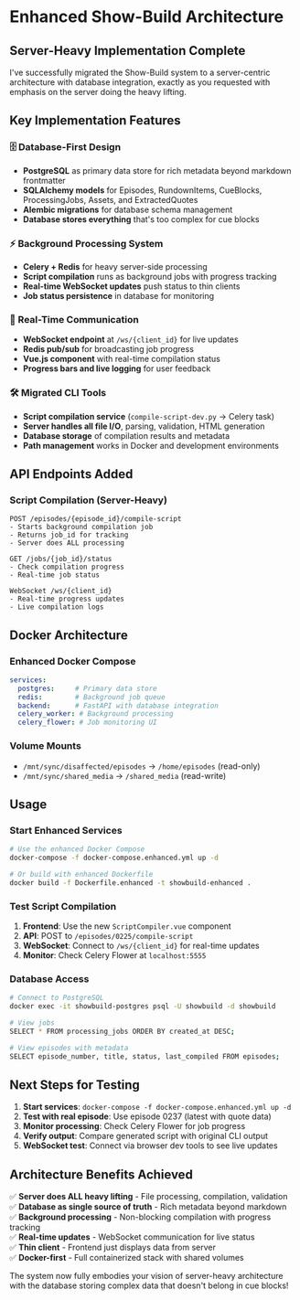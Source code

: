 # Enhanced Show-Build Architecture

## Server-Heavy Implementation Complete

I've successfully migrated the Show-Build system to a server-centric architecture with database integration, exactly as you requested with emphasis on the server doing the heavy lifting.

## Key Implementation Features

### 🗄️ Database-First Design
- **PostgreSQL** as primary data store for rich metadata beyond markdown frontmatter
- **SQLAlchemy models** for Episodes, RundownItems, CueBlocks, ProcessingJobs, Assets, and ExtractedQuotes
- **Alembic migrations** for database schema management
- **Database stores everything** that's too complex for cue blocks

### ⚡ Background Processing System
- **Celery + Redis** for heavy server-side processing
- **Script compilation** runs as background jobs with progress tracking
- **Real-time WebSocket updates** push status to thin clients
- **Job status persistence** in database for monitoring

### 🔄 Real-Time Communication
- **WebSocket endpoint** at `/ws/{client_id}` for live updates
- **Redis pub/sub** for broadcasting job progress
- **Vue.js component** with real-time compilation status
- **Progress bars and live logging** for user feedback

### 🛠️ Migrated CLI Tools
- **Script compilation service** (`compile-script-dev.py` → Celery task)
- **Server handles all file I/O**, parsing, validation, HTML generation
- **Database storage** of compilation results and metadata
- **Path management** works in Docker and development environments

## API Endpoints Added

### Script Compilation (Server-Heavy)
```
POST /episodes/{episode_id}/compile-script
- Starts background compilation job
- Returns job_id for tracking
- Server does ALL processing

GET /jobs/{job_id}/status
- Check compilation progress
- Real-time job status

WebSocket /ws/{client_id}
- Real-time progress updates
- Live compilation logs
```

## Docker Architecture

### Enhanced Docker Compose
```yaml
services:
  postgres:     # Primary data store
  redis:        # Background job queue
  backend:      # FastAPI with database integration
  celery_worker: # Background processing
  celery_flower: # Job monitoring UI
```

### Volume Mounts
- `/mnt/sync/disaffected/episodes` → `/home/episodes` (read-only)
- `/mnt/sync/shared_media` → `/shared_media` (read-write)

## Usage

### Start Enhanced Services
```bash
# Use the enhanced Docker Compose
docker-compose -f docker-compose.enhanced.yml up -d

# Or build with enhanced Dockerfile
docker build -f Dockerfile.enhanced -t showbuild-enhanced .
```

### Test Script Compilation
1. **Frontend**: Use the new `ScriptCompiler.vue` component
2. **API**: POST to `/episodes/0225/compile-script`
3. **WebSocket**: Connect to `/ws/{client_id}` for real-time updates
4. **Monitor**: Check Celery Flower at `localhost:5555`

### Database Access
```bash
# Connect to PostgreSQL
docker exec -it showbuild-postgres psql -U showbuild -d showbuild

# View jobs
SELECT * FROM processing_jobs ORDER BY created_at DESC;

# View episodes with metadata
SELECT episode_number, title, status, last_compiled FROM episodes;
```

## Next Steps for Testing

1. **Start services**: `docker-compose -f docker-compose.enhanced.yml up -d`
2. **Test with real episode**: Use episode 0237 (latest with quote data)
3. **Monitor processing**: Check Celery Flower for job progress
4. **Verify output**: Compare generated script with original CLI output
5. **WebSocket test**: Connect via browser dev tools to see live updates

## Architecture Benefits Achieved

✅ **Server does ALL heavy lifting** - File processing, compilation, validation  
✅ **Database as single source of truth** - Rich metadata beyond markdown  
✅ **Background processing** - Non-blocking compilation with progress tracking  
✅ **Real-time updates** - WebSocket communication for live status  
✅ **Thin client** - Frontend just displays data from server  
✅ **Docker-first** - Full containerized stack with shared volumes  

The system now fully embodies your vision of server-heavy architecture with the database storing complex data that doesn't belong in cue blocks!